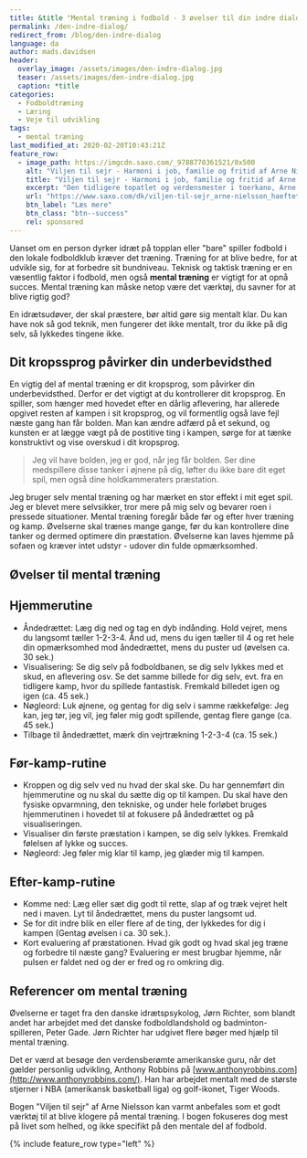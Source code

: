 ```yaml
---
title: &title "Mental træning i fodbold - 3 øvelser til din indre dialog"
permalink: /den-indre-dialog/
redirect_from: /blog/den-indre-dialog
language: da
author: mads.davidsen
header:
  overlay_image: /assets/images/den-indre-dialog.jpg
  teaser: /assets/images/den-indre-dialog.jpg
  caption: *title
categories:
  - Fodboldtræning
  - Læring
  - Veje til udvikling
tags:
  - mental træning
last_modified_at: 2020-02-20T10:43:21Z
feature_row:
  - image_path: https://imgcdn.saxo.com/_9788770361521/0x500
    alt: "Viljen til sejr - Harmoni i job, familie og fritid af Arne Nielsson"
    title: "Viljen til sejr - Harmoni i job, familie og fritid af Arne Nielson"
    excerpt: "Den tidligere topatlet og verdensmester i toerkano, Arne Nielsson, ved hvad personlig træning kan gøre for én. Som eliteidrætsudøver må man arbejde målrettet med sig selv. Men det samme bør man gøre som erhvervsmand m/k, partner og forælder. Hvis man vil opnå harmoni i tilværelsen. Kodeordene er begejstring, mental træning og coaching. Arne Nielsson trækker på egne erfaringer og går i denne ærlige og direkte bog imod dansk hængemulekultur, jantelovsmentalitet og notorisk berøringsangst over for problemer og forandringer. I stedet taler han indtrængende om værdien af troen på egne evner og modet til at sætte overliggeren højt. Om at anvende drømmen som kickstarter og optimismen som motor i den personlige udvikling. Viljen til sejr henvender sig til alle, der ønsker at blive bedre til det, der er vigtigt i deres tilværelse. Hvad enten det er jobbet, karrieren, parforholdet eller familien – eller det hele på én gang – giver den teknikker og gode råd, der er let anvendelige i den personlige træning. På mange forskellige niveauer, for lægfolk og professionelle."
    url: "https://www.saxo.com/dk/viljen-til-sejr_arne-nielsson_haeftet_9788791293061"
    btn_label: "Læs mere"
    btn_class: "btn--success"
    rel: sponsored
---
```


Uanset om en person dyrker idræt på topplan eller "bare" spiller fodbold i den lokale fodboldklub kræver det træning. Træning for at blive bedre, for at udvikle sig, for at forbedre sit bundniveau. Teknisk og taktisk træning er en væsentlig faktor i fodbold, men også **mental træning** er vigtigt for at opnå succes. Mental træning kan måske netop være det værktøj, du savner for at blive rigtig god?

En idrætsudøver, der skal præstere, bør altid gøre sig mentalt klar. Du kan have nok så god teknik, men fungerer det ikke mentalt, tror du ikke på dig selv, så lykkedes tingene ikke.

## Dit kropssprog påvirker din underbevidsthed

En vigtig del af mental træning er dit kropsprog, som påvirker din underbevidsthed. Derfor er det vigtigt at du kontrollerer dit kropsprog. En spiller, som hænger med hovedet efter en dårlig aflevering, har allerede opgivet resten af kampen i sit kropsprog, og vil formentlig også lave fejl næste gang han får bolden. Man kan ændre adfærd på et sekund, og kunsten er at lægge vægt på de postitive ting i kampen, sørge for at tænke konstruktivt og vise overskud i dit kropsprog.

> Jeg vil have bolden, jeg er god, når jeg får bolden. Ser dine medspillere disse tanker i øjnene på dig, løfter du ikke bare dit eget spil, men også dine holdkammeraters præstation.

Jeg bruger selv mental træning og har mærket en stor effekt i mit eget spil. Jeg er blevet mere selvsikker, tror mere på mig selv og bevarer roen i pressede situationer. Mental træning foregår både før og efter hver træning og kamp. Øvelserne skal trænes mange gange, før du kan kontrollere dine tanker og dermed optimere din præstation. Øvelserne kan laves hjemme på sofaen og kræver intet udstyr - udover din fulde opmærksomhed.

## Øvelser til mental træning

## Hjemmerutine

- Åndedrættet: Læg dig ned og tag en dyb indånding. Hold vejret, mens du langsomt tæller 1-2-3-4. Ånd ud, mens du igen tæller til 4 og ret hele din opmærksomhed mod åndedrættet, mens du puster ud (øvelsen ca. 30 sek.)
- Visualisering: Se dig selv på fodboldbanen, se dig selv lykkes med et skud, en aflevering osv. Se det samme billede for dig selv, evt. fra en tidligere kamp, hvor du spillede fantastisk. Fremkald billedet igen og igen (ca. 45 sek.)
- Nøgleord: Luk øjnene, og gentag for dig selv i samme rækkefølge: Jeg kan, jeg tør, jeg vil, jeg føler mig godt spillende, gentag flere gange (ca. 45 sek.)
- Tilbage til åndedrættet, mærk din vejrtrækning 1-2-3-4 (ca. 15 sek.)

## Før-kamp-rutine

- Kroppen og dig selv ved nu hvad der skal ske. Du har gennemført din hjemmerutine og nu skal du sætte dig op til kampen. Du skal have den fysiske opvarmning, den tekniske, og under hele forløbet bruges hjemmerutinen i hovedet til at fokusere på åndedrættet og på visualiseringen.
- Visualiser din første præstation i kampen, se dig selv lykkes. Fremkald følelsen af lykke og succes.
- Nøgleord: Jeg føler mig klar til kamp, jeg glæder mig til kampen.

## Efter-kamp-rutine

- Komme ned: Læg eller sæt dig godt til rette, slap af og træk vejret helt ned i maven. Lyt til åndedrættet, mens du puster langsomt ud.
- Se for dit indre blik en eller flere af de ting, der lykkedes for dig i kampen (Gentag øvelsen i ca. 30 sek.).
- Kort evaluering af præstationen. Hvad gik godt og hvad skal jeg træne og forbedre til næste gang? Evaluering er mest brugbar hjemme, når pulsen er faldet ned og der er fred og ro omkring dig.

## Referencer om mental træning

Øvelserne er taget fra den danske idrætspsykolog, Jørn Richter, som blandt andet har arbejdet med det danske fodboldlandshold og badminton-spilleren, Peter Gade. Jørn Richter har udgivet flere bøger med hjælp til mental træning.

Det er værd at besøge den verdensberømte amerikanske guru, når det gælder personlig udvikling, Anthony Robbins på [www.anthonyrobbins.com](http://www.anthonyrobbins.com/). Han har arbejdet mentalt med de største stjerner i NBA (amerikansk basketball liga) og golf-ikonet, Tiger Woods.

Bogen "Viljen til sejr" af Arne Nielsson kan varmt anbefales som et godt værktøj til at blive klogere på mental træning. I bogen fokuseres dog mest på livet som helhed, og ikke specifikt på den mentale del af fodbold.

{% include feature_row type="left" %}
